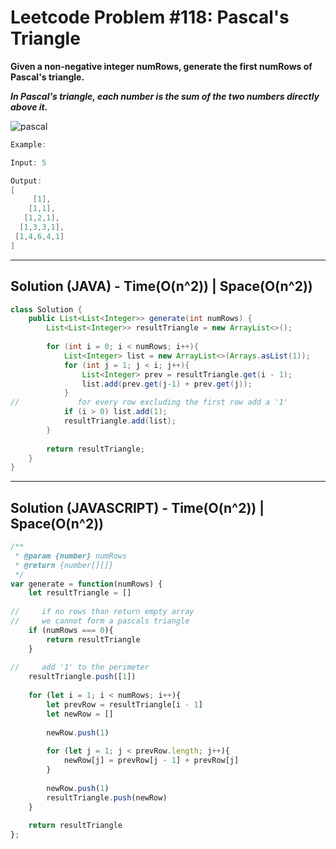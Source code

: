 # Leetcode Problem #118: Pascal's Triangle

**Given a non-negative integer numRows, generate the first numRows of Pascal's triangle.**

***In Pascal's triangle, each number is the sum of the two numbers directly above it.***

![pascal](https://upload.wikimedia.org/wikipedia/commons/0/0d/PascalTriangleAnimated2.gif)

```java
Example:

Input: 5

Output:
[
     [1],
    [1,1],
   [1,2,1],
  [1,3,3,1],
 [1,4,6,4,1]
]
```

---

## Solution (JAVA) - Time(O(n^2)) | Space(O(n^2))

```java
class Solution {
    public List<List<Integer>> generate(int numRows) {
        List<List<Integer>> resultTriangle = new ArrayList<>();
        
        for (int i = 0; i < numRows; i++){
            List<Integer> list = new ArrayList<>(Arrays.asList(1));
            for (int j = 1; j < i; j++){
                List<Integer> prev = resultTriangle.get(i - 1);
                list.add(prev.get(j-1) + prev.get(j));
            }
//             for every row excluding the first row add a '1'
            if (i > 0) list.add(1);
            resultTriangle.add(list);
        }
        
        return resultTriangle;
    }
}
```
---

## Solution (JAVASCRIPT) - Time(O(n^2)) | Space(O(n^2))

```javascript
/**
 * @param {number} numRows
 * @return {number[][]}
 */
var generate = function(numRows) {
    let resultTriangle = []
    
//     if no rows than return empty array
//     we cannot form a pascals triangle
    if (numRows === 0){
        return resultTriangle
    }
    
//     add '1' to the perimeter
    resultTriangle.push([1])
    
    for (let i = 1; i < numRows; i++){
        let prevRow = resultTriangle[i - 1]
        let newRow = []
        
        newRow.push(1)
        
        for (let j = 1; j < prevRow.length; j++){
            newRow[j] = prevRow[j - 1] + prevRow[j]
        }
        
        newRow.push(1)
        resultTriangle.push(newRow)
    }
    
    return resultTriangle
};
```

